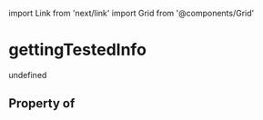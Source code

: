 import Link from 'next/link'
import Grid from '@components/Grid'

# gettingTestedInfo

undefined

## Property of



